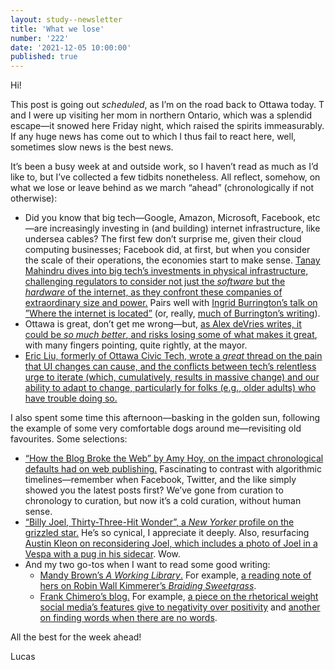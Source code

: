 ```yaml
---
layout: study--newsletter
title: 'What we lose'
number: '222'
date: '2021-12-05 10:00:00'
published: true
---
```


Hi!

This post is going out _scheduled_, as I’m on the road back to Ottawa today. T and I were up visiting her mom in northern Ontario, which was a splendid escape—it snowed here Friday night, which raised the spirits immeasurably. If any huge news has come out to which I thus fail to react here, well, sometimes slow news is the best news.

It’s been a busy week at and outside work, so I haven’t read as much as I’d like to, but I’ve collected a few tidbits nonetheless. All reflect, somehow, on what we lose or leave behind as we march “ahead” (chronologically if not otherwise):

- Did you know that big tech—Google, Amazon, Microsoft, Facebook, etc—are increasingly investing in (and building) internet infrastructure, like undersea cables? The first few don’t surprise me, given their cloud computing businesses; Facebook did, at first, but when you consider the scale of their operations, the economies start to make sense. [Tanay Mahindru dives into big tech’s investments in physical infrastructure, challenging regulators to consider not just the _software_ but the _hardware_ of the internet, as they confront these companies of extraordinary size and power.](https://botpopuli.net/digging-deeper-assessing-big-techs-capture-of-the-internets-infrastructure/) Pairs well with [Ingrid Burrington’s talk on ”Where the internet is located”](http://videos.theconference.se/ingrid-burrington-where-the-internet-is-located) (or, really, [much of Burrington’s writing](http://lifewinning.com/tag/writes/)).
- Ottawa is great, don’t get me wrong—but, [as Alex deVries writes, it could be _so much better_, and risks losing some of what makes it great](https://mobile.twitter.com/alexthepuffin/status/1466260464816513025), with many fingers pointing, quite rightly, at the mayor.
- [Eric Liu, formerly of Ottawa Civic Tech, wrote a _great_ thread on the pain that UI changes can cause, and the conflicts between tech’s relentless urge to iterate (which, cumulatively, results in massive change) and our ability to adapt to change, particularly for folks (e.g., older adults) who have trouble doing so.](https://twitter.com/hedonisticeric/status/1465752886151811072)

I also spent some time this afternoon—basking in the golden sun, following the example of some very comfortable dogs around me—revisiting old favourites. Some selections:

- [“How the Blog Broke the Web” by Amy Hoy, on the impact chronological defaults had on web publishing.](https://stackingthebricks.com/how-blogs-broke-the-web/) Fascinating to contrast with algorithmic timelines—remember when Facebook, Twitter, and the like simply showed you the latest posts first? We’ve gone from curation to chronology to curation, but now it’s a cold curation, without human sense.
- [“Billy Joel, Thirty-Three-Hit Wonder”, a _New Yorker_ profile on the grizzled star.](https://www.newyorker.com/magazine/2014/10/27/thirty-three-hit-wonder) He’s so cynical, I appreciate it deeply. Also, resurfacing [Austin Kleon on reconsidering Joel, which includes a photo of Joel in a Vespa with a pug in his sidecar](https://tumblr.austinkleon.com/post/51404833720). Wow.
- And my two go-tos when I want to read some good writing:
	- [Mandy Brown’s _A Working Library_.](https://aworkinglibrary.com/) For example, [a reading note of hers on Robin Wall Kimmerer’s _Braiding Sweetgrass_](https://aworkinglibrary.com/writing/becoming-naturalized).
	- [Frank Chimero’s blog.](https://frankchimero.com/blog/) For example, [a piece on the rhetorical weight social media’s features give to negativity over positivity](https://frankchimero.com/blog/2019/like-compliment/) and [another on finding words when there are no words](https://frankchimero.com/blog/2019/better-words/).

All the best for the week ahead!

Lucas